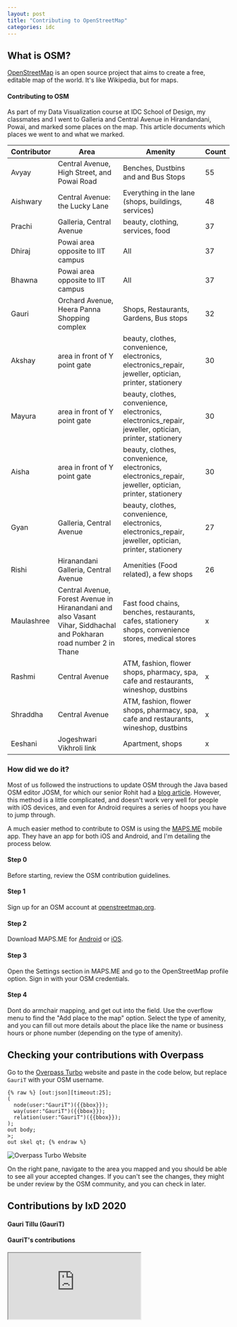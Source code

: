 ```yaml
---
layout: post
title: "Contributing to OpenStreetMap"
categories: idc
---
```


## What is OSM?
[OpenStreetMap](https://www.openstreetmap.org) is an open source project that aims to create a free, editable map of the world. It's like Wikipedia, but for maps.

#### Contributing to OSM
As part of my Data Visualization course at IDC School of Design, my classmates and I went to Galleria and Central Avenue in Hirandandani, Powai, and marked some places on the map. This article documents which places we went to and what we marked.

| Contributor | Area                                                                                                               | Amenity                                                                                                | Count |
|-------------|--------------------------------------------------------------------------------------------------------------------|--------------------------------------------------------------------------------------------------------|-------|
| Avyay       | Central Avenue, High Street, and Powai Road                                                                        | Benches, Dustbins and and Bus Stops                                                                    | 55    |
| Aishwary    | Central Avenue: the Lucky Lane                                                                                     | Everything in the lane (shops, buildings, services)                                                    | 48    |
| Prachi      | Galleria, Central Avenue                                                                                           | beauty, clothing, services, food                                                                       | 37    |
| Dhiraj      | Powai area opposite to IIT campus                                                                                  | All                                                                                                    | 37    |
| Bhawna      | Powai area opposite to IIT campus                                                                                  | All                                                                                                    | 37    |
| Gauri       | Orchard Avenue, Heera Panna Shopping complex                                                                       | Shops, Restaurants, Gardens, Bus stops                                                                 | 32    |
| Akshay      | area in front of Y point gate                                                                                      | beauty, clothes, convenience, electronics, electronics_repair, jeweller, optician, printer, stationery | 30    |
| Mayura      | area in front of Y point gate                                                                                      | beauty, clothes, convenience, electronics, electronics_repair, jeweller, optician, printer, stationery | 30    |
| Aisha       | area in front of Y point gate                                                                                      | beauty, clothes, convenience, electronics, electronics_repair, jeweller, optician, printer, stationery | 30    |
| Gyan        | Galleria, Central Avenue                                                                                           | beauty, clothes, convenience, electronics, electronics_repair, jeweller, optician, printer, stationery | 27    |
| Rishi       | Hiranandani Galleria, Central Avenue                                                                               | Amenities (Food related), a few shops                                                                  | 26    |
| Maulashree  | Central Avenue, Forest Avenue in Hiranandani and also Vasant Vihar, Siddhachal and Pokharan road number 2 in Thane | Fast food chains, benches, restaurants, cafes, stationery shops, convenience stores, medical stores    | x     |
| Rashmi      | Central Avenue                                                                                                     | ATM, fashion, flower shops, pharmacy, spa, cafe and restaurants, wineshop, dustbins                    | x     |
| Shraddha    | Central Avenue                                                                                                     | ATM, fashion, flower shops, pharmacy, spa, cafe and restaurants, wineshop, dustbins                    | x     |
| Eeshani     | Jogeshwari Vikhroli link                                                                                           | Apartment, shops                                                                                       | x     |

### How did we do it?
Most of us followed the instructions to update OSM through the Java based OSM editor JOSM, for which our senior Rohit had a [blog article](http://rohitg.in/2017/08/31/ContribOSM/). However, this method is a little complicated, and doesn't work very well for people with iOS devices, and even for Android requires a series of hoops you have to jump through.

A much easier method to contribute to OSM is using the [MAPS.ME](https://maps.me/) mobile app. They have an app for both iOS and Android, and I'm detailing the process below.

#### Step 0
Before starting, review the OSM contribution guidelines.

#### Step 1
Sign up for an OSM account at [openstreetmap.org](https://www.openstreetmap.org/).  

#### Step 2
Download MAPS.ME for [Android](https://play.google.com/store/apps/details?id=com.mapswithme.maps.pro&hl=en_IN) or [iOS](https://apps.apple.com/us/app/maps-me-offline-map-nav/id510623322).  

#### Step 3
Open the Settings section in MAPS.ME and go to the OpenStreetMap profile option. Sign in with your OSM credentials.

#### Step 4
Dont do armchair mapping, and get out into the field. Use the overflow menu to find the "Add place to the map" option. Select the type of amenity, and you can fill out more details about the place like the name or business hours or phone number (depending on the type of amenity). 

## Checking your contributions with Overpass

Go to the [Overpass Turbo](https://overpass-turbo.eu/) website and paste in the code below, but replace ````GauriT```` with your OSM username.

````
{% raw %} [out:json][timeout:25];
(
  node(user:"GauriT")({{bbox}});
  way(user:"GauriT")({{bbox}});
  relation(user:"GauriT")({{bbox}});
);
out body;
>;
out skel qt; {% endraw %}
````

![Overpass Turbo Website](https://gyanl.com/blog/assets/overpass.png)

On the right pane, navigate to the area you mapped and you should be able to see all your accepted changes. If you can't see the changes, they might be under review by the OSM community, and you can check in later.

## Contributions by IxD 2020

#### Gauri Tillu (GauriT)
#### GauriT's contributions
<iframe src="https://overpass-turbo.eu/map.html?Q=%2F*%0AThis%20is%20an%20example%20Overpass%20query.%0ATry%20it%20out%20by%20pressing%20the%20Run%20button%20above!%0AYou%20can%20find%20more%20examples%20with%20the%20Load%20tool.%0A*%2F%0A%0A%20%5Bout%3Ajson%5D%5Btimeout%3A25%5D%3B%0A(%0A%20%20node(user%3A%22GauriT%22)(19.10746008762309%2C72.89656162261963%2C19.13645149519419%2C72.93050765991211)%3B%0A%20%20way(user%3A%22GauriT%22)(19.10746008762309%2C72.89656162261963%2C19.13645149519419%2C72.93050765991211)%3B%0A%20%20relation(user%3A%22GauriT%22)(19.10746008762309%2C72.89656162261963%2C19.13645149519419%2C72.93050765991211)%3B%0A)%3B%0Aout%20body%3B%0A%3E%3B%0Aout%20skel%20qt%3B%20
"></iframe>
